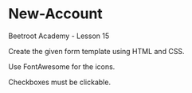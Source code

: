 # New-Account
Beetroot Academy - Lesson 15

Create the given form template using HTML and CSS.

Use FontAwesome for the icons.

Checkboxes must be clickable.
